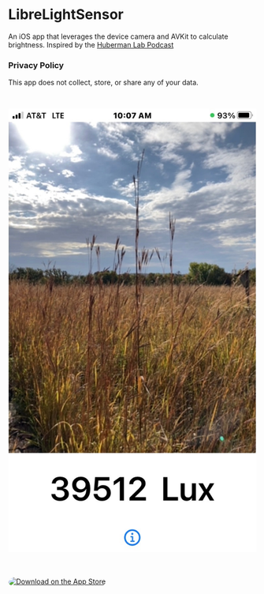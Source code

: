 # LibreLightSensor
An iOS app that leverages the device camera and AVKit to calculate brightness. Inspired by the [Huberman Lab Podcast](https://hubermanlab.com/category/podcast-episodes/)

### Privacy Policy
This app does not collect, store, or share any of your data. 

<br>

<p align="center">
    <img width="800" src="https://github.com/harr1424/LibreLightSensor/blob/main/images/light-sensor.jpeg" width=100 alt="A screenshot of the app determining brightness of the environment.">
    
</p>

<br><br>
    <a href="https://apps.apple.com/us/app/libre-light-sensor/id1644439968?itsct=apps_box_badge&amp;itscg=30200" style="display: inline-block; overflow: hidden; border-radius: 13px; width: 250px; height: 83px;"><img src="https://tools.applemediaservices.com/api/badges/download-on-the-app-store/black/en-us?size=250x83&amp;releaseDate=1662940800&h=fdcf81d630c8693a62daa599b7618e50" alt="Download on the App Store" style="border-radius: 13px; width: 250px; height: 83px;"></a>
